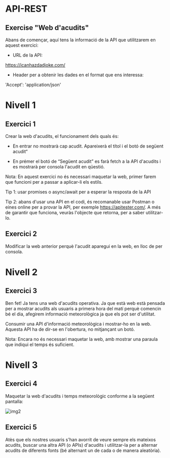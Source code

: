 # API-REST
## Exercise "Web d'acudits"

Abans de començar, aquí tens la informació de la API que utilitzarem en aquest exercici:
-    URL de la API:

https://icanhazdadjoke.com/

-    Header per a obtenir les dades en el format que ens interessa:

'Accept': 'application/json'

# Nivell 1
## Exercici 1

Crear la web d'acudits, el funcionament dels quals és:

- En entrar no mostrarà cap acudit. Apareixerà el títol i el botó de següent acudit“

- En prémer el botó de “Següent acudit” es farà fetch a la API d'acudits i es mostrarà per consola l'acudit en qüestió.

Nota: En aquest exercici no és necessari maquetar la web, primer farem que funcioni per a passar a aplicar-li els estils.

Tip 1: usar promises o async/await per a esperar la resposta de la API

Tip 2: abans d'usar una API en el codi, és recomanable usar Postman o eines online per a provar la API, per exemple https://apitester.com/. A més de garantir que funciona, veuràs l'objecte que retorna, per a saber utilitzar-lo.

## Exercici 2

Modificar la web anterior perquè l'acudit aparegui en la web, en lloc de per consola.

# Nivell 2

## Exercici 3

Ben fet! Ja tens una web d'acudits operativa. Ja que està web està pensada per a mostrar acudits als usuaris a primera hora del matí perquè comencin bé el dia, afegirem informació meteorològica ja que els pot ser d'utilitat. 

Consumir una API d'informació meteorològica i mostrar-ho en la web. Aquesta API ha de dir-se en l'obertura, no mitjançant un botó.

Nota: Encara no és necessari maquetar la web, amb mostrar una paraula que indiqui el temps és suficient.

# Nivell 3

## Exercici 4
Maquetar la web d'acudits i temps meteorològic conforme a la següent pantalla:


![img2](https://user-images.githubusercontent.com/67639391/104343630-75d02880-54fc-11eb-844d-cfa3eedf206e.jpeg)

## Exercici 5
Atès que els nostres usuaris s'han avorrit de veure sempre els mateixos acudits, buscar una altra API (o APIs) d'acudits i utilitzar-la per a alternar acudits de diferents fonts (bé alternant un de cada o de manera aleatòria).



